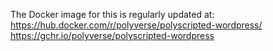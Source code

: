 The Docker image for this is regularly updated at: 
https://hub.docker.com/r/polyverse/polyscripted-wordpress/
https://gchr.io/polyverse/polyscripted-wordpress
